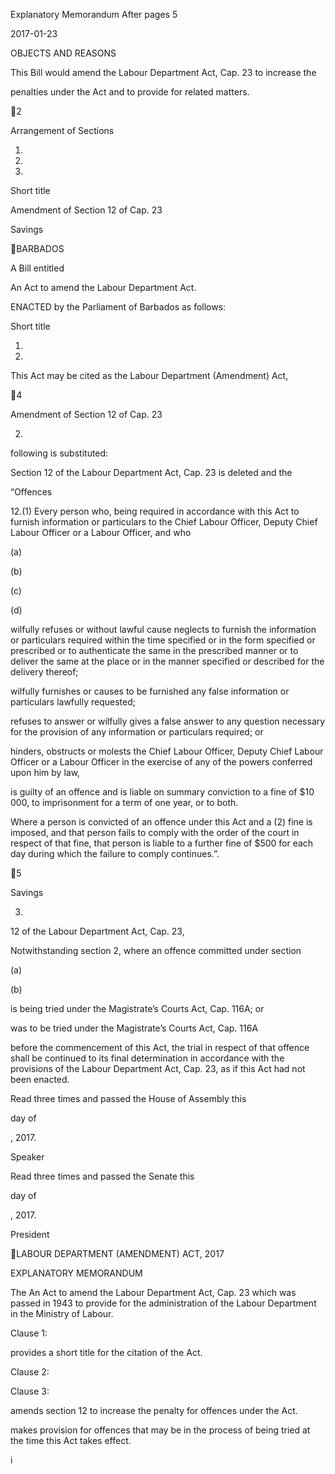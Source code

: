 Explanatory Memorandum After pages 5

2017-01-23

OBJECTS AND REASONS

This Bill would amend the Labour Department Act, Cap. 23 to increase the

penalties under the Act and to provide for related matters.

2

Arrangement of Sections

1.

2.

3.

Short title

Amendment of Section 12 of Cap. 23

Savings

BARBADOS

A Bill entitled

An Act to amend the Labour Department Act.

ENACTED by the Parliament of Barbados as follows:

Short title

1.
2017.

This Act may be cited as the Labour Department (Amendment) Act,

4

Amendment of Section 12 of Cap. 23

2.
following is substituted:

Section 12 of the Labour Department Act, Cap. 23 is deleted and the

“Offences

12.(1)
Every person who, being required in accordance with this
Act to furnish information or particulars to the Chief Labour Officer,
Deputy Chief Labour Officer or a Labour Officer, and who

(a)

(b)

(c)

(d)

wilfully refuses or without lawful cause neglects to furnish
the  information  or  particulars  required  within  the  time
specified  or  in  the  form  specified  or  prescribed  or  to
authenticate the same in the prescribed manner or to deliver
the same at the place or in the manner specified or described
for the delivery thereof;

wilfully  furnishes  or  causes  to  be  furnished  any  false
information or particulars lawfully requested;

refuses  to  answer  or  wilfully  gives  a  false  answer  to  any
question necessary for the provision of any information or
particulars required; or

hinders,  obstructs  or  molests  the  Chief  Labour  Officer,
Deputy  Chief  Labour  Officer  or  a  Labour  Officer  in  the
exercise of any of the powers conferred upon him by law,

is guilty of an offence and is liable on summary conviction to a fine of
$10 000, to imprisonment for a term of one year, or to both.

Where a person is convicted of an offence under this Act and a
(2)
fine is imposed, and that person fails to comply with the order of the
court in respect of that fine, that person is liable to a further fine of $500
for each day during which the failure to comply continues.”.

5

Savings

3.
12 of the Labour Department Act, Cap. 23,

Notwithstanding section 2, where an offence committed under section

(a)

(b)

is being tried under the Magistrate’s Courts Act, Cap. 116A; or

was to be tried under the Magistrate’s Courts Act, Cap. 116A

before the commencement of this Act, the trial in respect of that offence shall be
continued  to  its  final  determination  in  accordance  with  the  provisions  of  the
Labour Department Act, Cap. 23, as if this Act had not been enacted.

Read three times and passed the House of Assembly this

day of

, 2017.

Speaker

Read three times and passed the Senate this

day of

, 2017.

President

LABOUR DEPARTMENT (AMENDMENT) ACT, 2017

EXPLANATORY MEMORANDUM

The An Act to amend the Labour Department Act, Cap. 23 which was passed
in  1943  to  provide  for  the  administration  of  the  Labour  Department  in  the
Ministry of Labour.

Clause 1:

provides a short title for the citation of the Act.

Clause 2:

Clause 3:

amends section 12 to increase the penalty for offences under
the Act.

makes provision for offences that may be in the process of
being tried at the time this Act takes effect.

i

